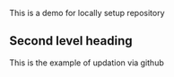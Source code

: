 This is a demo for locally setup repository


## Second level heading
This is the example of updation via github